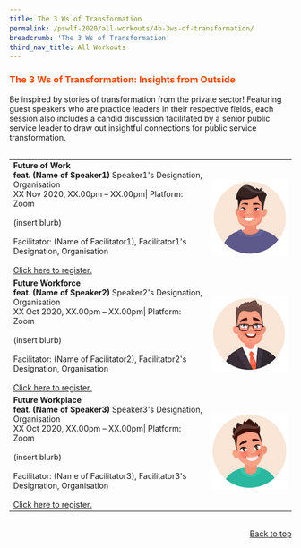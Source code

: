 ```yaml
---
title: The 3 Ws of Transformation
permalink: /pswlf-2020/all-workouts/4b-3ws-of-transformation/
breadcrumb: 'The 3 Ws of Transformation'
third_nav_title: All Workouts
---
```

### <font color="orangered"><b>The 3 Ws of Transformation: Insights from Outside</b></font>
Be inspired by stories of transformation from the private sector! Featuring guest speakers who are practice leaders in their respective fields, each session also includes a candid discussion facilitated by a senior public service leader to draw out insightful connections for public service transformation.<br><br></font>
<table>
       <col width="70%"> 
            <col width="30%">
<tr>
    <td>
      <b>Future of Work</b>
      <br><b>feat. (Name of Speaker1)</b>     Speaker1's Designation, Organisation</b>
      <br>XX Nov 2020, XX.00pm – XX.00pm| Platform: Zoom
      <br>       
      <br>(insert blurb)
      <br>
      <br>Facilitator: (Name of Facilitator1), Facilitator1's Designation, Organisation
      <br>
      <br>
      <a href="http://www.registrationlink">Click here to register.</a> 
    </td>    
<td>
     <img src="/images/3Ws_Speaker1.jpg">
    </td>
</tr>
<tr>
    <td>
      <b>Future Workforce</b>
      <br><b>feat. (Name of Speaker2)</b>     Speaker2's Designation, Organisation</b>
      <br>XX Oct 2020, XX.00pm – XX.00pm| Platform: Zoom
      <br>       
      <br>(insert blurb)
      <br>      
      <br>Facilitator: (Name of Facilitator2), Facilitator2's Designation, Organisation
      <br>
      <br>
      <a href="http://www.registrationlink">Click here to register.</a>   
    </td>
    <td>
     <img src="/images/3Ws_Speaker2.jpg">
    </td>
</tr>
<tr>
    <td>
      <b>Future Workplace </b>
      <br><b>feat. (Name of Speaker3)</b>   Speaker3's Designation, Organisation</b>
      <br>XX Oct 2020, XX.00pm – XX.00pm| Platform: Zoom
      <br>       
      <br>(insert blurb)
      <br>      
      <br>Facilitator: (Name of Facilitator3), Facilitator3's Designation, Organisation
      <br>
      <br>
      <a href="http://www.registrationlink">Click here to register.</a>   
    </td>
    <td>
     <img src="/images/3Ws_Speaker3.jpg">
    </td>
</tr>
</table>
<br>
<div style="text-align: right"><a href="#top">Back to top</a></div>
